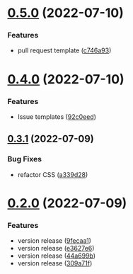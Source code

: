 # [0.5.0](https://github.com/cryptoverseWeb3/Cryptoverse/compare/v0.4.0...v0.5.0) (2022-07-10)


### Features

* pull request template ([c746a93](https://github.com/cryptoverseWeb3/Cryptoverse/commit/c746a934e18a540b4546a8323562cdaddeed22c6))



# [0.4.0](https://github.com/cryptoverseWeb3/Cryptoverse/compare/v0.3.1...v0.4.0) (2022-07-10)


### Features

* Issue templates ([92c0eed](https://github.com/cryptoverseWeb3/Cryptoverse/commit/92c0eed14f34c05ce4a411ad07f58a350868c33c))



## [0.3.1](https://github.com/cryptoverseWeb3/Cryptoverse/compare/v0.2.0...v0.3.1) (2022-07-09)


### Bug Fixes

* refactor CSS ([a339d28](https://github.com/cryptoverseWeb3/Cryptoverse/commit/a339d285419039f7c30ee7f32af9442aca3fc174))



# [0.2.0](https://github.com/cryptoverseWeb3/Cryptoverse/compare/309a71feab3774d6a6fe30521e1dadac920faa10...v0.2.0) (2022-07-09)


### Features

* version release ([9fecaa1](https://github.com/cryptoverseWeb3/Cryptoverse/commit/9fecaa1675dc6002dca56d18e773bab0440fa613))
* version release ([e3627e6](https://github.com/cryptoverseWeb3/Cryptoverse/commit/e3627e6bd989884df5b98bf6bb64053e6124fd89))
* version release ([44a699b](https://github.com/cryptoverseWeb3/Cryptoverse/commit/44a699b63d7058acdb0438d3450cd886c5e61688))
* version release ([309a71f](https://github.com/cryptoverseWeb3/Cryptoverse/commit/309a71feab3774d6a6fe30521e1dadac920faa10))



